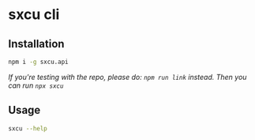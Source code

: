 # sxcu cli

## Installation

```bash
npm i -g sxcu.api
```

_If you're testing with the repo, please do: `npm run link` instead. Then you can run `npx sxcu`_

## Usage

```bash
sxcu --help
```
